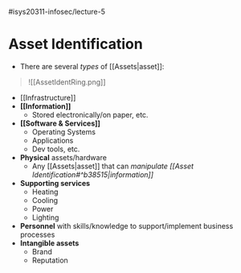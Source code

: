 #isys20311-infosec/lecture-5 
# Asset Identification

- There are several *types* of [[Assets|asset]]:
>![[AssetIdentRing.png]]

- [[Infrastructure]]
- **[[Information]]**
	- Stored electronically/on paper, etc.
- **[[Software & Services]]**
	- Operating Systems
	- Applications
	- Dev tools, etc.
- **Physical** assets/hardware
	- Any [[Assets|asset]] that can *manipulate [[Asset Identification#^b38515|information]]*
- **Supporting services**
	- Heating
	- Cooling
	- Power
	- Lighting
- **Personnel** with skills/knowledge to support/implement business processes
- **Intangible assets**
	- Brand
	- Reputation